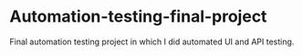 # Automation-testing-final-project
Final automation testing project in which I did automated UI and API testing. 
